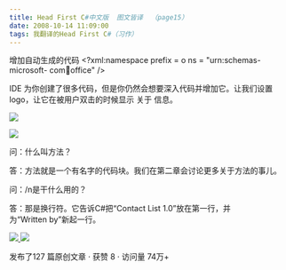 ```yaml
---
title: Head First C#中文版  图文皆译  （page15）
date: 2008-10-14 11:09:00
tags: 我翻译的Head First C#（习作）
---
```

增加自动生成的代码  <?xml:namespace prefix = o ns = "urn:schemas-microsoft-
com:office:office" />

IDE  为你创建了很多代码，但是你仍然会想要深入代码并增加它。让我们设置logo，让它在被用户双击的时候显示  关于  信息。

![](https://p-blog.csdn.net/images/p_blog_csdn_net/cuipengfei1/EntryImages/20081014/%E6%88%AA%E5%9B%BE00633595793360033750.jpg)

![](https://p-blog.csdn.net/images/p_blog_csdn_net/cuipengfei1/EntryImages/20081014/%E6%88%AA%E5%9B%BE01633595793360971250.jpg)

问：什么叫方法？

答：方法就是一个有名字的代码块。我们在第二章会讨论更多关于方法的事儿。

问：/n是干什么用的？

答：那是换行符。它告诉C#把“Contact List 1.0”放在第一行，并为“Written by”新起一行。



[ ![](https://profile.csdnimg.cn/5/2/5/3_cuipengfei1)
![](https://g.csdnimg.cn/static/user-reg-year/1x/11.png)
](https://blog.csdn.net/cuipengfei1)



发布了127 篇原创文章  ·  获赞 8  ·  访问量 74万+

